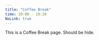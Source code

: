 ```yaml
---
title: "Coffee Break"
time: 10:00 - 10:20
NoLink: true
---
```


This is a Coffee Break page. Should be hide.